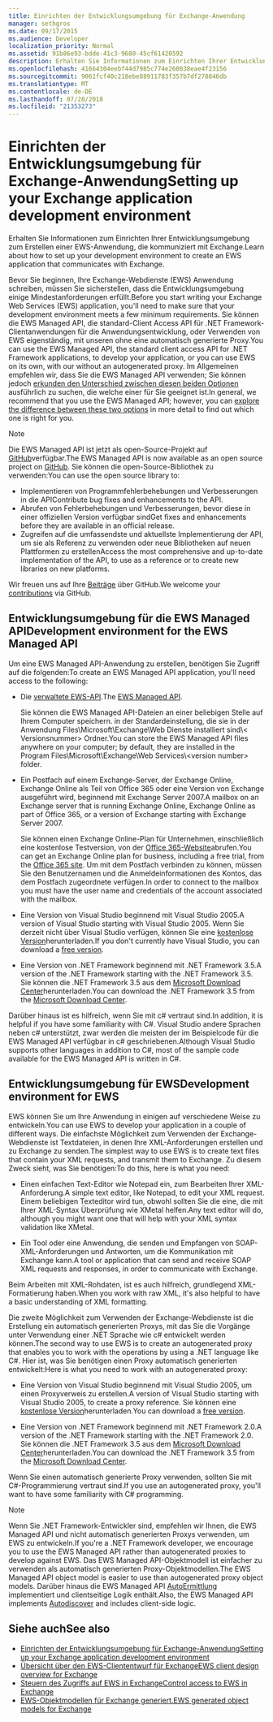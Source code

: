 ```yaml
---
title: Einrichten der Entwicklungsumgebung für Exchange-Anwendung
manager: sethgros
ms.date: 09/17/2015
ms.audience: Developer
localization_priority: Normal
ms.assetid: 91b86e93-bdde-41c3-9680-45cf61420592
description: Erhalten Sie Informationen zum Einrichten Ihrer Entwicklungsumgebung zum Erstellen einer EWS-Anwendung, die kommuniziert mit Exchange.
ms.openlocfilehash: 41664304eebf44d7985c774e260038eae4f23156
ms.sourcegitcommit: 9061fcf40c218ebe88911783f357b7df278846db
ms.translationtype: MT
ms.contentlocale: de-DE
ms.lasthandoff: 07/28/2018
ms.locfileid: "21353273"
---
```

# <a name="setting-up-your-exchange-application-development-environment"></a><span data-ttu-id="53997-103">Einrichten der Entwicklungsumgebung für Exchange-Anwendung</span><span class="sxs-lookup"><span data-stu-id="53997-103">Setting up your Exchange application development environment</span></span>

<span data-ttu-id="53997-104">Erhalten Sie Informationen zum Einrichten Ihrer Entwicklungsumgebung zum Erstellen einer EWS-Anwendung, die kommuniziert mit Exchange.</span><span class="sxs-lookup"><span data-stu-id="53997-104">Learn about how to set up your development environment to create an EWS application that communicates with Exchange.</span></span>
  
<span data-ttu-id="53997-105">Bevor Sie beginnen, Ihre Exchange-Webdienste (EWS) Anwendung schreiben, müssen Sie sicherstellen, dass die Entwicklungsumgebung einige Mindestanforderungen erfüllt.</span><span class="sxs-lookup"><span data-stu-id="53997-105">Before you start writing your Exchange Web Services (EWS) application, you'll need to make sure that your development environment meets a few minimum requirements.</span></span> <span data-ttu-id="53997-106">Sie können die EWS Managed API, die standard-Client Access API für .NET Framework-Clientanwendungen für die Anwendungsentwicklung, oder Verwenden von EWS eigenständig, mit unseren ohne eine automatisch generierte Proxy.</span><span class="sxs-lookup"><span data-stu-id="53997-106">You can use the EWS Managed API, the standard client access API for .NET Framework applications, to develop your application, or you can use EWS on its own, with our without an autogenerated proxy.</span></span> <span data-ttu-id="53997-107">Im Allgemeinen empfehlen wir, dass Sie die EWS Managed API verwenden; Sie können jedoch [erkunden den Unterschied zwischen diesen beiden Optionen](ews-client-design-overview-for-exchange.md) ausführlich zu suchen, die welche einer für Sie geeignet ist.</span><span class="sxs-lookup"><span data-stu-id="53997-107">In general, we recommend that you use the EWS Managed API; however, you can [explore the difference between these two options](ews-client-design-overview-for-exchange.md) in more detail to find out which one is right for you.</span></span> 
  
> [!NOTE]
> <span data-ttu-id="53997-108">Die EWS Managed API ist jetzt als open-Source-Projekt auf [GitHub](https://github.com/officedev/ews-managed-api)verfügbar.</span><span class="sxs-lookup"><span data-stu-id="53997-108">The EWS Managed API is now available as an open source project on [GitHub](https://github.com/officedev/ews-managed-api).</span></span> <span data-ttu-id="53997-109">Sie können die open-Source-Bibliothek zu verwenden:</span><span class="sxs-lookup"><span data-stu-id="53997-109">You can use the open source library to:</span></span> 
> - <span data-ttu-id="53997-110">Implementieren von Programmfehlerbehebungen und Verbesserungen in die API</span><span class="sxs-lookup"><span data-stu-id="53997-110">Contribute bug fixes and enhancements to the API.</span></span> 
> - <span data-ttu-id="53997-111">Abrufen von Fehlerbehebungen und Verbesserungen, bevor diese in einer offiziellen Version verfügbar sind</span><span class="sxs-lookup"><span data-stu-id="53997-111">Get fixes and enhancements before they are available in an official release.</span></span> 
> - <span data-ttu-id="53997-112">Zugreifen auf die umfassendste und aktuellste Implementierung der API, um sie als Referenz zu verwenden oder neue Bibliotheken auf neuen Plattformen zu erstellen</span><span class="sxs-lookup"><span data-stu-id="53997-112">Access the most comprehensive and up-to-date implementation of the API, to use as a reference or to create new libraries on new platforms.</span></span>
> 
>  <span data-ttu-id="53997-113">Wir freuen uns auf Ihre [Beiträge](https://github.com/OfficeDev/ews-managed-api/blob/master/CONTRIBUTING.md) über GitHub.</span><span class="sxs-lookup"><span data-stu-id="53997-113">We welcome your [contributions](https://github.com/OfficeDev/ews-managed-api/blob/master/CONTRIBUTING.md) via GitHub.</span></span> 
  
## <a name="development-environment-for-the-ews-managed-api"></a><span data-ttu-id="53997-114">Entwicklungsumgebung für die EWS Managed API</span><span class="sxs-lookup"><span data-stu-id="53997-114">Development environment for the EWS Managed API</span></span>
<span data-ttu-id="53997-115"><a name="bk_EWSMA"> </a></span><span class="sxs-lookup"><span data-stu-id="53997-115"></span></span>

<span data-ttu-id="53997-116">Um eine EWS Managed API-Anwendung zu erstellen, benötigen Sie Zugriff auf die folgenden:</span><span class="sxs-lookup"><span data-stu-id="53997-116">To create an EWS Managed API application, you'll need access to the following:</span></span>
  
- <span data-ttu-id="53997-117">Die [verwaltete EWS-API](http://aka.ms/ews-managed-api-readme).</span><span class="sxs-lookup"><span data-stu-id="53997-117">The [EWS Managed API](http://aka.ms/ews-managed-api-readme).</span></span> 
    
    <span data-ttu-id="53997-118">Sie können die EWS Managed API-Dateien an einer beliebigen Stelle auf Ihrem Computer speichern. in der Standardeinstellung, die sie in der Anwendung Files\Microsoft\Exchange\Web Dienste installiert sind\\< Versionsnummer\> Ordner.</span><span class="sxs-lookup"><span data-stu-id="53997-118">You can store the EWS Managed API files anywhere on your computer; by default, they are installed in the Program Files\Microsoft\Exchange\Web Services\\<version number\> folder.</span></span>
    
- <span data-ttu-id="53997-119">Ein Postfach auf einem Exchange-Server, der Exchange Online, Exchange Online als Teil von Office 365 oder eine Version von Exchange ausgeführt wird, beginnend mit Exchange Server 2007.</span><span class="sxs-lookup"><span data-stu-id="53997-119">A mailbox on an Exchange server that is running Exchange Online, Exchange Online as part of Office 365, or a version of Exchange starting with Exchange Server 2007.</span></span> 
    
    <span data-ttu-id="53997-120">Sie können einen Exchange Online-Plan für Unternehmen, einschließlich eine kostenlose Testversion, von der [Office 365-Website](http://office.microsoft.com/en-us/business/compare-office-365-for-business-plans-FX102918419.aspx#fbid=1tsGNIE7e3a)abrufen.</span><span class="sxs-lookup"><span data-stu-id="53997-120">You can get an Exchange Online plan for business, including a free trial, from the [Office 365 site](http://office.microsoft.com/en-us/business/compare-office-365-for-business-plans-FX102918419.aspx#fbid=1tsGNIE7e3a).</span></span> <span data-ttu-id="53997-121">Um mit dem Postfach verbinden zu können, müssen Sie den Benutzernamen und die Anmeldeinformationen des Kontos, das dem Postfach zugeordnete verfügen.</span><span class="sxs-lookup"><span data-stu-id="53997-121">In order to connect to the mailbox you must have the user name and credentials of the account associated with the mailbox.</span></span>
    
- <span data-ttu-id="53997-122">Eine Version von Visual Studio beginnend mit Visual Studio 2005.</span><span class="sxs-lookup"><span data-stu-id="53997-122">A version of Visual Studio starting with Visual Studio 2005.</span></span> <span data-ttu-id="53997-123">Wenn Sie derzeit nicht über Visual Studio verfügen, können Sie eine [kostenlose Version](https://visualstudio.microsoft.com/)herunterladen.</span><span class="sxs-lookup"><span data-stu-id="53997-123">If you don't currently have Visual Studio, you can download a [free version](https://visualstudio.microsoft.com/).</span></span>
    
- <span data-ttu-id="53997-124">Eine Version von .NET Framework beginnend mit .NET Framework 3.5.</span><span class="sxs-lookup"><span data-stu-id="53997-124">A version of the .NET Framework starting with the .NET Framework 3.5.</span></span> <span data-ttu-id="53997-125">Sie können die .NET Framework 3.5 aus dem [Microsoft Download Center](http://go.microsoft.com/fwlink/?LinkId=191777)herunterladen.</span><span class="sxs-lookup"><span data-stu-id="53997-125">You can download the .NET Framework 3.5 from the [Microsoft Download Center](http://go.microsoft.com/fwlink/?LinkId=191777).</span></span>
    
<span data-ttu-id="53997-126">Darüber hinaus ist es hilfreich, wenn Sie mit c# vertraut sind.</span><span class="sxs-lookup"><span data-stu-id="53997-126">In addition, it is helpful if you have some familiarity with C#.</span></span> <span data-ttu-id="53997-127">Visual Studio andere Sprachen neben c# unterstützt, zwar werden die meisten der im Beispielcode für die EWS Managed API verfügbar in c# geschriebenen.</span><span class="sxs-lookup"><span data-stu-id="53997-127">Although Visual Studio supports other languages in addition to C#, most of the sample code available for the EWS Managed API is written in C#.</span></span>
  
## <a name="development-environment-for-ews"></a><span data-ttu-id="53997-128">Entwicklungsumgebung für EWS</span><span class="sxs-lookup"><span data-stu-id="53997-128">Development environment for EWS</span></span>
<span data-ttu-id="53997-129"><a name="bk_EWS"> </a></span><span class="sxs-lookup"><span data-stu-id="53997-129"></span></span>

<span data-ttu-id="53997-130">EWS können Sie um Ihre Anwendung in einigen auf verschiedene Weise zu entwickeln.</span><span class="sxs-lookup"><span data-stu-id="53997-130">You can use EWS to develop your application in a couple of different ways.</span></span> <span data-ttu-id="53997-131">Die einfachste Möglichkeit zum Verwenden der Exchange-Webdienste ist Textdateien, in denen Ihre XML-Anforderungen erstellen und zu Exchange zu senden.</span><span class="sxs-lookup"><span data-stu-id="53997-131">The simplest way to use EWS is to create text files that contain your XML requests, and transmit them to Exchange.</span></span> <span data-ttu-id="53997-132">Zu diesem Zweck sieht, was Sie benötigen:</span><span class="sxs-lookup"><span data-stu-id="53997-132">To do this, here is what you need:</span></span> 
  
- <span data-ttu-id="53997-133">Einen einfachen Text-Editor wie Notepad ein, zum Bearbeiten Ihrer XML-Anforderung.</span><span class="sxs-lookup"><span data-stu-id="53997-133">A simple text editor, like Notepad, to edit your XML request.</span></span> <span data-ttu-id="53997-134">Einem beliebigen Texteditor wird tun, obwohl sollten Sie die eine, die mit Ihrer XML-Syntax Überprüfung wie XMetal helfen.</span><span class="sxs-lookup"><span data-stu-id="53997-134">Any text editor will do, although you might want one that will help with your XML syntax validation like XMetal.</span></span>
    
- <span data-ttu-id="53997-135">Ein Tool oder eine Anwendung, die senden und Empfangen von SOAP-XML-Anforderungen und Antworten, um die Kommunikation mit Exchange kann.</span><span class="sxs-lookup"><span data-stu-id="53997-135">A tool or application that can send and receive SOAP XML requests and responses, in order to communicate with Exchange.</span></span>
    
<span data-ttu-id="53997-136">Beim Arbeiten mit XML-Rohdaten, ist es auch hilfreich, grundlegend XML-Formatierung haben.</span><span class="sxs-lookup"><span data-stu-id="53997-136">When you work with raw XML, it's also helpful to have a basic understanding of XML formatting.</span></span>
  
<span data-ttu-id="53997-137">Die zweite Möglichkeit zum Verwenden der Exchange-Webdienste ist die Erstellung ein automatisch generierten Proxys, mit das Sie die Vorgänge unter Verwendung einer .NET Sprache wie c# entwickelt werden können.</span><span class="sxs-lookup"><span data-stu-id="53997-137">The second way to use EWS is to create an autogenerated proxy that enables you to work with the operations by using a .NET language like C#.</span></span> <span data-ttu-id="53997-138">Hier ist, was Sie benötigen einen Proxy automatisch generierten entwickelt:</span><span class="sxs-lookup"><span data-stu-id="53997-138">Here is what you need to work with an autogenerated proxy:</span></span>
  
- <span data-ttu-id="53997-139">Eine Version von Visual Studio beginnend mit Visual Studio 2005, um einen Proxyverweis zu erstellen.</span><span class="sxs-lookup"><span data-stu-id="53997-139">A version of Visual Studio starting with Visual Studio 2005, to create a proxy reference.</span></span> <span data-ttu-id="53997-140">Sie können eine [kostenlose Version](https://visualstudio.microsoft.com/)herunterladen.</span><span class="sxs-lookup"><span data-stu-id="53997-140">You can download a [free version](https://visualstudio.microsoft.com/).</span></span>
    
- <span data-ttu-id="53997-141">Eine Version von .NET Framework beginnend mit .NET Framework 2.0.</span><span class="sxs-lookup"><span data-stu-id="53997-141">A version of the .NET Framework starting with the .NET Framework 2.0.</span></span> <span data-ttu-id="53997-142">Sie können die .NET Framework 3.5 aus dem [Microsoft Download Center](http://go.microsoft.com/fwlink/?LinkId=191777)herunterladen.</span><span class="sxs-lookup"><span data-stu-id="53997-142">You can download the .NET Framework 3.5 from the [Microsoft Download Center](http://go.microsoft.com/fwlink/?LinkId=191777).</span></span>
    
<span data-ttu-id="53997-143">Wenn Sie einen automatisch generierte Proxy verwenden, sollten Sie mit C#-Programmierung vertraut sind.</span><span class="sxs-lookup"><span data-stu-id="53997-143">If you use an autogenerated proxy, you'll want to have some familiarity with C# programming.</span></span>
  
> [!NOTE]
> <span data-ttu-id="53997-144">Wenn Sie .NET Framework-Entwickler sind, empfehlen wir Ihnen, die EWS Managed API und nicht automatisch generierten Proxys verwenden, um EWS zu entwickeln.</span><span class="sxs-lookup"><span data-stu-id="53997-144">If you're a .NET Framework developer, we encourage you to use the EWS Managed API rather than autogenerated proxies to develop against EWS.</span></span> <span data-ttu-id="53997-145">Das EWS Managed API-Objektmodell ist einfacher zu verwenden als automatisch generierten Proxy-Objektmodellen.</span><span class="sxs-lookup"><span data-stu-id="53997-145">The EWS Managed API object model is easier to use than autogenerated proxy object models.</span></span> <span data-ttu-id="53997-146">Darüber hinaus die EWS Managed API [AutoErmittlung](autodiscover-for-exchange.md) implementiert und clientseitige Logik enthält.</span><span class="sxs-lookup"><span data-stu-id="53997-146">Also, the EWS Managed API implements [Autodiscover](autodiscover-for-exchange.md) and includes client-side logic.</span></span> 
  
## <a name="see-also"></a><span data-ttu-id="53997-147">Siehe auch</span><span class="sxs-lookup"><span data-stu-id="53997-147">See also</span></span>

- [<span data-ttu-id="53997-148">Einrichten der Entwicklungsumgebung für Exchange-Anwendung</span><span class="sxs-lookup"><span data-stu-id="53997-148">Setting up your Exchange application development environment</span></span>](setting-up-your-exchange-application-development-environment.md)   
- [<span data-ttu-id="53997-149">Übersicht über den EWS-Cliententwurf für Exchange</span><span class="sxs-lookup"><span data-stu-id="53997-149">EWS client design overview for Exchange</span></span>](ews-client-design-overview-for-exchange.md)  
- [<span data-ttu-id="53997-150">Steuern des Zugriffs auf EWS in Exchange</span><span class="sxs-lookup"><span data-stu-id="53997-150">Control access to EWS in Exchange</span></span>](how-to-control-access-to-ews-in-exchange.md)  
- [<span data-ttu-id="53997-151">EWS-Objektmodellen für Exchange generiert.</span><span class="sxs-lookup"><span data-stu-id="53997-151">EWS generated object models for Exchange</span></span>](https://msdn.microsoft.com/en-us/library/jj190899)
    

